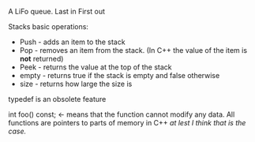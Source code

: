 A LiFo queue. Last in First out

Stacks basic operations:
* Push - adds an item to the stack
* Pop - removes an item from the stack. (In C++ the value of the item is **not** returned)
* Peek - returns the value at the top of the stack
* empty - returns true if the stack is empty and false otherwise
* size - returns how large the size is

typedef is an obsolete feature

int foo() const; <- means that the function cannot modify any data. All functions are pointers to parts of memory in C++ *at lest I think that is the case.*